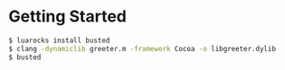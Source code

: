 # Getting Started

```sh
$ luarocks install busted
$ clang -dynamiclib greeter.m -framework Cocoa -o libgreeter.dylib
$ busted
```
